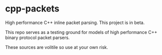 # cpp-packets
High performance C++ inline packet parsing.  This project is in beta.  

This repo serves as a testing ground for models of high performance C++ binary protocol packet parsers.  

These sources are volitile so use at your own risk.

